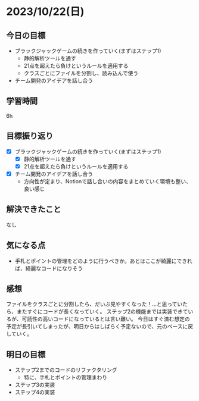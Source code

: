 # 2023/10/22(日)

## 今日の目標
- ブラックジャックゲームの続きを作っていく(まずはステップ1)
  - 静的解析ツールを通す
  - 21点を超えたら負けというルールを適用する
  - クラスごとにファイルを分割し、読み込んで使う
- チーム開発のアイデアを話し合う
 
## 学習時間
6h

## 目標振り返り
* [x] ブラックジャックゲームの続きを作っていく(まずはステップ1)
  * [x] 静的解析ツールを通す
  * [x] 21点を超えたら負けというルールを適用する
* [x] チーム開発のアイデアを話し合う
  * 方向性が定まり、Notionで話し合いの内容をまとめていく環境も整い、良い感じ

## 解決できたこと
なし

## 気になる点
- 手札とポイントの管理をどのように行うべきか。あとはここが綺麗にできれば、綺麗なコードになりそう

## 感想
ファイルをクラスごとに分割したら、だいぶ見やすくなった！...と思っていたら、またすぐにコードが長くなっていく。
ステップ2の機能までは実装できているが、可読性の高いコードになっているとは言い難い。
今日はすぐ済む想定の予定が長引いてしまったが、明日からはしばらく予定ないので、元のペースに戻していく。

## 明日の目標
- ステップ2までのコードのリファクタリング
  - 特に、手札とポイントの管理まわり
- ステップ3の実装
- ステップ4の実装